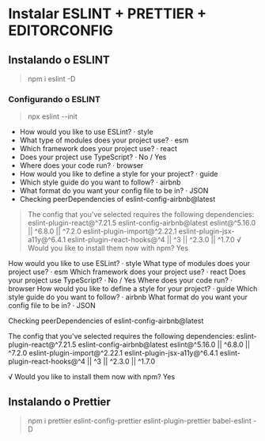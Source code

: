 # Instalar ESLINT + PRETTIER + EDITORCONFIG

## Instalando o ESLINT
> npm i eslint -D

### Configurando o ESLINT
> npx eslint --init

- How would you like to use ESLint? · style
- What type of modules does your project use? · esm
- Which framework does your project use? · react
- Does your project use TypeScript? · No / Yes
- Where does your code run? · browser
- How would you like to define a style for your project? · guide
- Which style guide do you want to follow? · airbnb
- What format do you want your config file to be in? · JSON
- Checking peerDependencies of eslint-config-airbnb@latest
>
> The config that you've selected requires the following dependencies:
eslint-plugin-react@^7.21.5 eslint-config-airbnb@latest eslint@^5.16.0 || ^6.8.0 || ^7.2.0 eslint-plugin-import@^2.22.1 eslint-plugin-jsx-a11y@^6.4.1 eslint-plugin-react-hooks@^4 || ^3 || ^2.3.0 || ^1.7.0
√ Would you like to install them now with npm? Yes

How would you like to use ESLint? · style
What type of modules does your project use? · esm
Which framework does your project use? · react
Does your project use TypeScript? · No / Yes
Where does your code run? · browser
How would you like to define a style for your project? · guide
Which style guide do you want to follow? · airbnb
What format do you want your config file to be in? · JSON

Checking peerDependencies of eslint-config-airbnb@latest

The config that you've selected requires the following dependencies:
eslint-plugin-react@^7.21.5 eslint-config-airbnb@latest eslint@^5.16.0 || ^6.8.0 || ^7.2.0 eslint-plugin-import@^2.22.1 eslint-plugin-jsx-a11y@^6.4.1 eslint-plugin-react-hooks@^4 || ^3 || ^2.3.0 || ^1.7.0

√ Would you like to install them now with npm? Yes


## Instalando o Prettier
> npm i prettier eslint-config-prettier eslint-plugin-prettier babel-eslint -D
